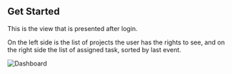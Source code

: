 ## Get Started

This is the view that is presented after login.

On the left side is the list of projects the user has the rights to see, and on the right side the list of assigned task, sorted by last event.

<img class="pure-img" src="{{relativeRootPath}}/images/en/c04_get_started_dashboard.png" alt="Dashboard">